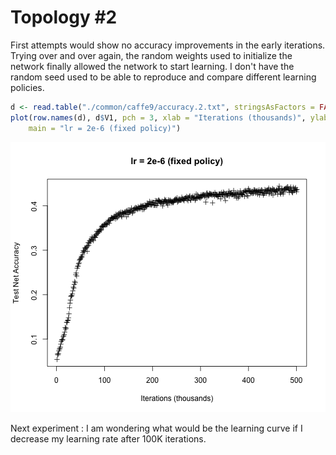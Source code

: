 Topology #2
========================================================

First attempts would show no accuracy improvements in the early iterations.
Trying over and over again, the random weights used to initialize the network finally allowed the network to start learning. I don't have the random seed used to be able to reproduce and compare different learning policies.



```r
d <- read.table("./common/caffe9/accuracy.2.txt", stringsAsFactors = FALSE)
plot(row.names(d), d$V1, pch = 3, xlab = "Iterations (thousands)", ylab = "Test Net Accuracy", 
    main = "lr = 2e-6 (fixed policy)")
```

![plot of chunk unnamed-chunk-1](figure/unnamed-chunk-1.png) 


Next experiment : I am wondering what would be the learning curve if I decrease my learning rate after 100K iterations.
